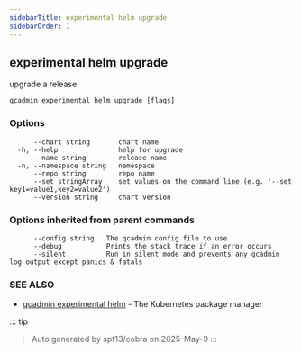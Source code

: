 ```yaml
---
sidebarTitle: experimental helm upgrade
sidebarOrder: 1
---
```


## experimental helm upgrade

upgrade a release

```
qcadmin experimental helm upgrade [flags]
```

### Options

```
      --chart string       chart name
  -h, --help               help for upgrade
      --name string        release name
  -n, --namespace string   namespace
      --repo string        repo name
      --set stringArray    set values on the command line (e.g. '--set key1=value1,key2=value2')
      --version string     chart version
```

### Options inherited from parent commands

```
      --config string   The qcadmin config file to use
      --debug           Prints the stack trace if an error occurs
      --silent          Run in silent mode and prevents any qcadmin log output except panics & fatals
```

### SEE ALSO

* [qcadmin experimental helm](experimental_helm.md)	 - The Kubernetes package manager

::: tip
>Auto generated by spf13/cobra on 2025-May-9
:::